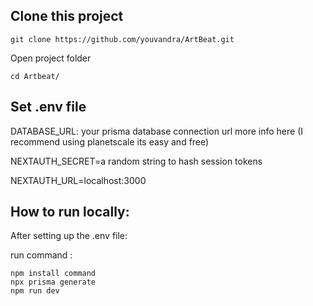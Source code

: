 ## Clone this project

```
git clone https://github.com/youvandra/ArtBeat.git
```

Open project folder

```
cd Artbeat/
```

## Set .env file

DATABASE_URL: your prisma database connection url more info here (I recommend using planetscale its easy and free)

NEXTAUTH_SECRET=a random string to hash session tokens

NEXTAUTH_URL=localhost:3000

## How to run locally: 

After setting up the .env file:

run command : 

```
npm install command
npx prisma generate
npm run dev

```
